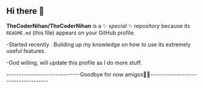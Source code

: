 ## Hi there 👋


**TheCoderNihan/TheCoderNihan** is a ✨ _special_ ✨ repository because its `README.md` (this file) appears on your GitHub profile.

-Started recently . Building up my knowledge on how to use its extremely useful features.

-God willing, will update this profile as I do more stuff. 

------------------------------Goodbye for now amigos👋👋------------------------------------

